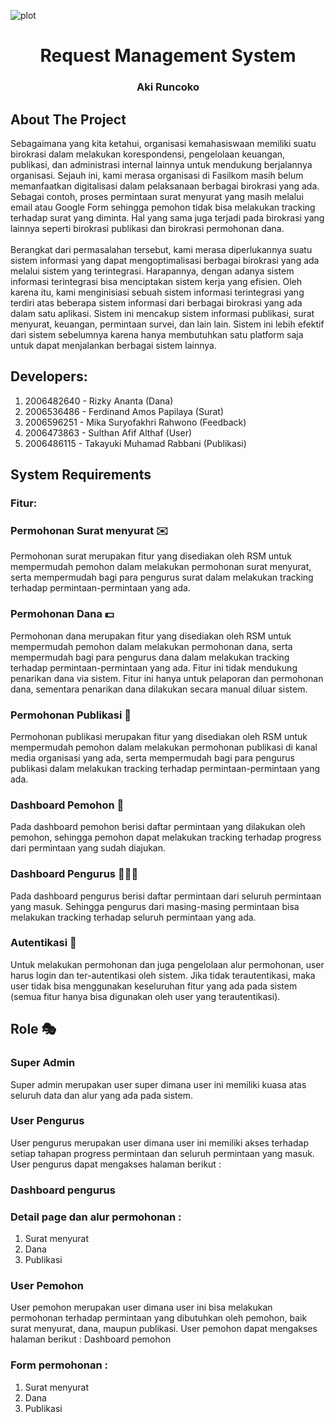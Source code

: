 ![plot](requestmanagementsystem/static/base/img/rms-logo-white-bg.png)
<h1 align="center">Request Management System</h1>
<h3 align="center">Aki Runcoko</h3>

## About The Project
Sebagaimana yang kita ketahui, organisasi kemahasiswaan memiliki suatu birokrasi dalam melakukan korespondensi, pengelolaan keuangan, publikasi, dan administrasi internal lainnya untuk mendukung berjalannya organisasi. Sejauh ini, kami merasa organisasi di Fasilkom masih belum memanfaatkan digitalisasi dalam pelaksanaan berbagai birokrasi yang ada. Sebagai contoh, proses permintaan surat menyurat yang masih melalui email atau Google Form sehingga pemohon tidak bisa melakukan tracking terhadap surat yang diminta. Hal yang sama juga terjadi pada birokrasi yang lainnya seperti birokrasi publikasi dan birokrasi permohonan dana.
<br> <br>
Berangkat dari permasalahan tersebut, kami merasa diperlukannya suatu sistem informasi yang dapat mengoptimalisasi berbagai birokrasi yang ada melalui sistem yang terintegrasi. Harapannya, dengan adanya sistem informasi terintegrasi bisa menciptakan sistem kerja yang efisien. Oleh karena itu, kami menginisiasi sebuah sistem informasi terintegrasi yang terdiri atas beberapa sistem informasi dari berbagai birokrasi yang ada dalam satu aplikasi. Sistem ini mencakup sistem informasi publikasi, surat menyurat, keuangan, permintaan survei, dan lain lain. Sistem ini lebih efektif dari sistem sebelumnya karena hanya membutuhkan satu platform  saja untuk dapat menjalankan berbagai sistem lainnya.

## Developers:
1. 2006482640 - Rizky Ananta (Dana)
2. 2006536486 - Ferdinand Amos Papilaya (Surat)
3. 2006596251 - Mika Suryofakhri Rahwono (Feedback)
4. 2006473863 - Sulthan Afif Althaf (User)
5. 2006486115 - Takayuki Muhamad Rabbani (Publikasi)


## System Requirements
### Fitur:
### Permohonan Surat menyurat ✉️
Permohonan surat merupakan fitur yang disediakan oleh RSM untuk mempermudah pemohon dalam melakukan permohonan surat menyurat, serta mempermudah bagi para pengurus surat dalam melakukan tracking terhadap permintaan-permintaan yang ada.

### Permohonan Dana 💵
Permohonan dana merupakan fitur yang disediakan oleh RSM untuk mempermudah pemohon dalam melakukan permohonan dana, serta mempermudah bagi para pengurus dana dalam melakukan tracking terhadap permintaan-permintaan yang ada. Fitur ini tidak mendukung penarikan dana via sistem. Fitur ini hanya untuk pelaporan dan permohonan dana, sementara penarikan dana dilakukan secara manual diluar sistem.

### Permohonan Publikasi 📢
Permohonan publikasi merupakan fitur yang disediakan oleh RSM untuk mempermudah pemohon dalam melakukan permohonan publikasi di kanal media organisasi yang ada, serta mempermudah bagi para pengurus publikasi dalam melakukan tracking terhadap permintaan-permintaan yang ada.

### Dashboard Pemohon 👥
Pada dashboard pemohon berisi daftar permintaan yang dilakukan oleh pemohon, sehingga pemohon dapat melakukan tracking terhadap progress dari permintaan yang sudah diajukan.

### Dashboard Pengurus 👷🏻‍♀️
Pada dashboard pengurus berisi daftar permintaan dari seluruh permintaan yang masuk. Sehingga pengurus dari masing-masing permintaan bisa melakukan tracking terhadap seluruh permintaan yang ada.

### Autentikasi 👤
Untuk melakukan permohonan dan juga pengelolaan alur permohonan, user harus login dan ter-autentikasi oleh sistem. Jika tidak terautentikasi, maka user tidak bisa menggunakan keseluruhan fitur yang ada pada sistem (semua fitur hanya bisa digunakan oleh user yang terautentikasi).

## Role 🎭
### Super Admin
Super admin merupakan user super dimana user ini memiliki kuasa atas seluruh data dan alur yang ada pada sistem.

### User Pengurus
User pengurus merupakan user dimana user ini memiliki akses terhadap setiap tahapan progress permintaan dan seluruh permintaan yang masuk. User pengurus dapat mengakses halaman berikut :
### Dashboard pengurus

### Detail page dan alur permohonan :
1. Surat menyurat
2. Dana
3. Publikasi

### User Pemohon
User pemohon merupakan user dimana user ini bisa melakukan permohonan terhadap permintaan yang dibutuhkan oleh pemohon, baik surat menyurat, dana, maupun publikasi. User pemohon dapat mengakses halaman berikut :
Dashboard pemohon

### Form permohonan :
1. Surat menyurat
2. Dana
3. Publikasi
